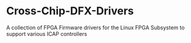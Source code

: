 # Cross-Chip-DFX-Drivers
A collection of FPGA Firmware drivers for the Linux FPGA Subsystem to support various ICAP controllers

